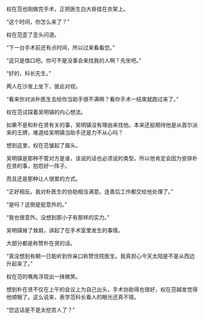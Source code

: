 权在范也刚做完手术，正把医生白大褂挂在衣架上。

“这个时间，你怎么来了？”

权在范歪了歪头问道。

“下一台手术前还有点时间，所以过来看看您。”

“这只是借口吧。你可不是没事会来找我的人啊？先坐吧。”

“好的，科长先生。”

两人在沙发上坐下，彼此对视。

“看来你对派朴医生去给你当助手很不满啊？看你手术一结束就跑过来了。”

权在范试探着吴明镇的内心想法。

如果不是和朴在贤有关的事，吴明镇没有理由来找他。本来还挺期待他是从首尔派来的王牌，难道给吴明镇当助手还是力不从心吗？

想到这里，权在范皱起了眉头。

吴明镇是那种不管对方是谁，该说的话也必须说的类型。所以他肯定会因为安排朴在贤的事，抱怨好一阵子。

而且还是那种让人很累的方式。

“正好相反。我对朴医生的协助相当满意。连善后工作都交给他处理了。”

“是吗？这倒是挺意外的。”

“我也很意外。没想到那小子有那样的实力。”

吴明镇耸了耸肩，讲起了在手术室里发生的事情。

大部分都是称赞朴在贤的话。

“真没想到有朝一日能听到你亲口称赞住院医生。我真担心今天太阳是不是从西边升起来了。”

权在范的嘴角浮现出一抹微笑。

想到朴在贤不仅在上午的会议上为自己出头，手术协助得也很好，权在范越发觉得他顺眼了。这么说来，表学范科长看人的眼光还真不错。

“您这话是不是太挖苦人了？”